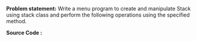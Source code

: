 
**Problem statement:** Write a menu program to create and manipulate Stack using stack class and perform the following operations using the specified method.

**Source Code :**
```cpp

```
